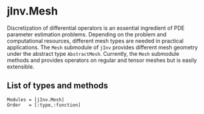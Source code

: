 # jInv.Mesh

Discretization of differential operators is an essential ingredient of PDE parameter estimation problems. 
Depending on the problem and computational resources, different mesh types are needed in practical applications. 
The `Mesh` submodule of `jInv` provides different mesh geometry under the abstract type `AbstractMesh`. 
Currently, the `Mesh` submodule methods and provides operators on regular and tensor meshes but is easily extensible. 

## List of types and methods
```@autodocs
Modules = [jInv.Mesh]
Order   = [:type,:function]
```